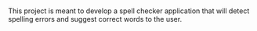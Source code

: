 #

This project is meant to develop a spell checker application that will detect spelling errors and suggest correct words to the user.



